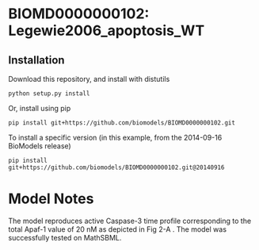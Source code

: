# BIOMD0000000102: Legewie2006_apoptosis_WT

## Installation

Download this repository, and install with distutils

`python setup.py install`

Or, install using pip

`pip install git+https://github.com/biomodels/BIOMD0000000102.git`

To install a specific version (in this example, from the 2014-09-16 BioModels release)

`pip install git+https://github.com/biomodels/BIOMD0000000102.git@20140916`


# Model Notes


The model reproduces active Caspase-3 time profile corresponding to the total
Apaf-1 value of 20 nM as depicted in Fig 2-A . The model was successfully
tested on MathSBML.


